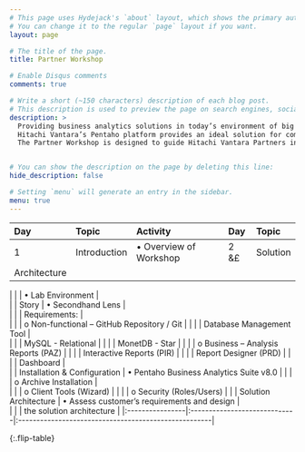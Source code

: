 ```yaml
---
# This page uses Hydejack's `about` layout, which shows the primary author's picture and about text at the top.
# You can change it to the regular `page` layout if you want.
layout: page

# The title of the page.
title: Partner Workshop

# Enable Disqus comments
comments: true

# Write a short (~150 characters) description of each blog post.
# This description is used to preview the page on search engines, social media, etc.
description: >
  Providing business analytics solutions in today’s environment of big and diverse data can be a challenge. Technologies are evolving every day and solutions require computing competencies in addition to traditional DW/BI skills. 
  Hitachi Vantara’s Pentaho platform provides an ideal solution for companies looking to expand their analytics capabilities to include these new big data types and sources, and gain from our experts who have successfully deployed many production solutions for financial, healthcare, advertising, publishing,and technology industries.
  The Partner Workshop is designed to guide Hitachi Vantara Partners in acquiring requisite knowledge and skills in implementing a Pentaho solution following Professional Services guidelines.


# You can show the description on the page by deleting this line:
hide_description: false

# Setting `menu` will generate an entry in the sidebar.
menu: true
---
```



| Day             | Topic                        | Activity                                             | Day             | Topic                        |
|:----------------|:-----------------------------|:-----------------------------------------------------|:----------------|:-----------------------------| 
|   1             | Introduction                 | • Overview of Workshop                               |  2 &£             | Solution
Architecture    |

|                 |                              | • Lab Environment                                    |  
|                 | Story                        | • Secondhand Lens                                    |                   
|                 |                              | Requirements:                                        |                  
|                 |                              |    o	Non-functional – GitHub Repository / Git        |
|                 |                              |                       Database Management Tool       |                    
|                 |                              |                       MySQL - Relational             |
|                 |                              |                       MonetDB - Star                 |
|                 |                              |    o	Business       – Analysis Reports  (PAZ)        |
|                 |                              |                       Interactive Reports (PIR)      |
|                 |                              |                       Report Designer (PRD)          |
|                 |                              |                       Dashboard                      |    
|                 | Installation & Configuration | • Pentaho Business Analytics Suite v8.0              |
|                 |                              |    o	Archive Installation                            |  
|                 |                              |    o	Client Tools (Wizard)                           |
|                 |                              |    o	Security (Roles/Users)                          |
|                 | Solution Architecture        |  • Assess customer’s requirements and design         |             
|                 |                              |    the solution architecture                         |
|:----------------|:-----------------------------|:-----------------------------------------------------|

{:.flip-table}